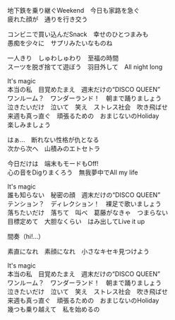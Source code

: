 地下鉄を乗り継ぐWeekend　今日も家路を急ぐ  
疲れた顔が　通りを行き交う  

コンビニで買い込んだSnack　幸せのひとつまみも  
愚痴を少々に　サプリみたいなものね

一人きり　しゅわしゅわり　至福の時間  
スーツを脱ぎ捨てて遊ぼう　羽目外して　All night long

It's magic  
本当の私　目覚めたまえ　週末だけの“DISCO QUEEN”  
ワンルーム？　ワンダーランド！　朝まで踊りましょう  
泣きたいだけ　泣いて　笑え　ストレス社会　吹き飛ばせ  
来週も真っ直ぐ　頑張るための　おまじないのHoliday  
楽しみましょう

はぁ…　断れない性格が仇となる  
次から次へ　山積みのエトセトラ

今日だけは　端末もモードもOff!  
心の音をDigりまくろう　無我夢中でAll my life


It's magic  
誰も知らない　秘密の顔　週末だけの“DISCO QUEEN”  
テンション？　ディレクション！　裸足で歌いましょう  
落ちたいだけ　落ちて　叫べ　葛藤がなきゃ　つまらない  
目標定めて　大胆なくらい　はみ出してLive it up  

間奏（hi!…）

素直になれ　素顔になれ　小さなキセキ見つけよう

It's magic  
本当の私　目覚めたまえ　週末だけの“DISCO QUEEN”  
ワンルーム？　ワンダーランド！　朝まで踊りましょう  
泣きたいだけ　泣いて　笑え　ストレス社会　吹き飛ばせ  
来週も真っ直ぐ　頑張るための　おまじないのHoliday  
幾つも乗り越えて　私を始めるの
